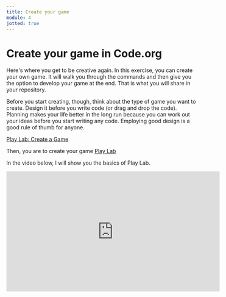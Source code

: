```yaml
---
title: Create your game
module: 4
jotted: true
---
```


# Create your game in Code.org

Here's where you get to be creative again.  In this exercise, you can create your own game.  It will walk you through the commands and then give you the option to develop your game at the end.  That is what you will share in your repository.

Before you start creating, though, think about the type of game you want to create.  Design it before you write code (or drag and drop the code).  Planning makes your life better in the long run because you can work out your ideas before you start writing any code.  Employing good design is a good rule of thumb for anyone.

[Play Lab: Create a Game](https://studio.code.org/s/course3/stage/17/puzzle/1)

Then, you are to create your game [Play Lab](https://studio.code.org/projects/playlab/)

In the video below, I will show you the basics of Play Lab.


<iframe width="560" height="315" src="https://www.youtube.com/embed/seDBV-E0Aic" frameborder="0" allow="accelerometer; autoplay; encrypted-media; gyroscope; picture-in-picture" allowfullscreen></iframe>

